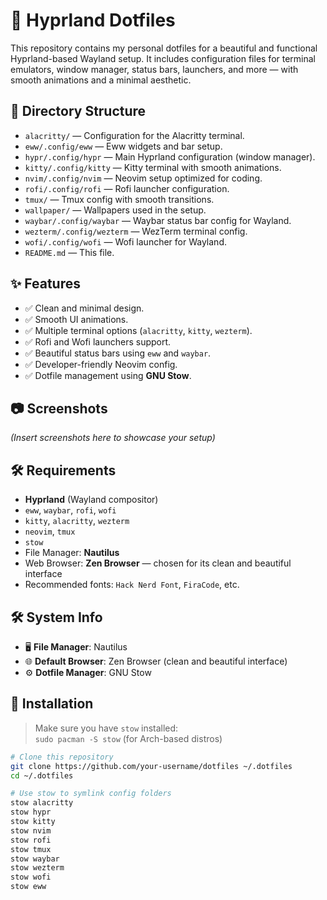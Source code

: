 # 🌿 Hyprland Dotfiles

This repository contains my personal dotfiles for a beautiful and functional Hyprland-based Wayland setup. It includes configuration files for terminal emulators, window manager, status bars, launchers, and more — with smooth animations and a minimal aesthetic.

## 📁 Directory Structure

- `alacritty/` — Configuration for the Alacritty terminal.
- `eww/.config/eww` — Eww widgets and bar setup.
- `hypr/.config/hypr` — Main Hyprland configuration (window manager).
- `kitty/.config/kitty` — Kitty terminal with smooth animations.
- `nvim/.config/nvim` — Neovim setup optimized for coding.
- `rofi/.config/rofi` — Rofi launcher configuration.
- `tmux/` — Tmux config with smooth transitions.
- `wallpaper/` — Wallpapers used in the setup.
- `waybar/.config/waybar` — Waybar status bar config for Wayland.
- `wezterm/.config/wezterm` — WezTerm terminal config.
- `wofi/.config/wofi` — Wofi launcher for Wayland.
- `README.md` — This file.

## ✨ Features

- ✅ Clean and minimal design.
- ✅ Smooth UI animations.
- ✅ Multiple terminal options (`alacritty`, `kitty`, `wezterm`).
- ✅ Rofi and Wofi launchers support.
- ✅ Beautiful status bars using `eww` and `waybar`.
- ✅ Developer-friendly Neovim config.
- ✅ Dotfile management using **GNU Stow**.

## 📷 Screenshots

_(Insert screenshots here to showcase your setup)_

## 🛠 Requirements

- **Hyprland** (Wayland compositor)
- `eww`, `waybar`, `rofi`, `wofi`
- `kitty`, `alacritty`, `wezterm`
- `neovim`, `tmux`
- `stow`
- File Manager: **Nautilus**
- Web Browser: **Zen Browser** — chosen for its clean and beautiful interface
- Recommended fonts: `Hack Nerd Font`, `FiraCode`, etc.

## 🛠 System Info

- 🖥️ **File Manager**: Nautilus
- 🌐 **Default Browser**: Zen Browser (clean and beautiful interface)
- ⚙️ **Dotfile Manager**: GNU Stow

## 🚀 Installation

> Make sure you have `stow` installed:  
> `sudo pacman -S stow` (for Arch-based distros)

```bash
# Clone this repository
git clone https://github.com/your-username/dotfiles ~/.dotfiles
cd ~/.dotfiles

# Use stow to symlink config folders
stow alacritty
stow hypr
stow kitty
stow nvim
stow rofi
stow tmux
stow waybar
stow wezterm
stow wofi
stow eww
```
